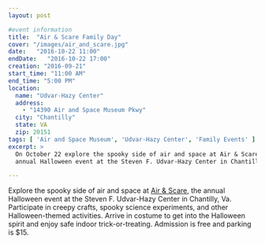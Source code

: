 ```yaml
---
layout: post

#event information
title:  "Air & Scare Family Day"
cover: "/images/air_and_scare.jpg"
date:   "2016-10-22 11:00"
endDate:   "2016-10-22 17:00"
creation: "2016-09-21"
start_time: "11:00 AM"
end_time: "5:00 PM"
location:
  name: "Udvar-Hazy Center"
  address:
    - "14390 Air and Space Museum Pkwy"
  city: "Chantilly"
  state: VA
  zip: 20151
tags: [ 'Air and Space Museum', 'Udvar-Hazy Center', 'Family Events' ]
excerpt: >
  On October 22 explore the spooky side of air and space at Air & Scare, the
  annual Halloween event at the Steven F. Udvar-Hazy Center in Chantilly, Va.

---
```


Explore the spooky side of air and space at [Air & Scare](https://airandspace.si.edu/events/air-scare-9), the annual Halloween
event at the Steven F. Udvar-Hazy Center in Chantilly, Va. Participate in
creepy crafts, spooky science experiments, and other Halloween-themed
activities. Arrive in costume to get into the Halloween spirit and enjoy safe
indoor trick-or-treating. Admission is free and parking is $15.
